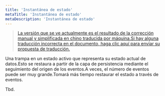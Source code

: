 ```yaml
---
title: 'Instantánea de estado'
metaTitle: 'Instantánea de estado'
metaDescription: 'Instantánea de estado'
---
```


> [La versión que se ve actualmente es el resultado de la corrección manual y simplificada en chino traducida por máquina.Si hay alguna traducción incorrecta en el documento, haga clic aquí para enviar su propuesta de traducción.](https://crwd.in/newbeclaptrap)

Una trampa en un estado activo que representa su estado actual de datos.Esto se restaura a partir de la capa de persistencia mediante el seguimiento del origen de los eventos.A veces, el número de eventos puede ser muy grande.Tomará más tiempo restaurar el estado a través de eventos.

Tbd.
